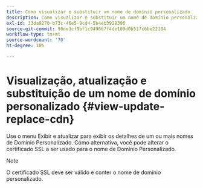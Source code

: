 ```yaml
---
title: Como visualizar e substituir um nome de domínio personalizado
description: Como visualizar e substituir um nome de domínio personalizado
exl-id: 33da9270-b73c-46e5-9cd4-5b4eb3928396
source-git-commit: 90de3cf9bf1c949667f4de109d0b517c6be22184
workflow-type: tm+mt
source-wordcount: '70'
ht-degree: 10%

---
```


# Visualização, atualização e substituição de um nome de domínio personalizado {#view-update-replace-cdn}

Use o menu Exibir e atualizar para exibir os detalhes de um ou mais nomes de Domínio Personalizado.
Como alternativa, você pode alterar o certificado SSL a ser usado para o nome de Domínio Personalizado.

>[!NOTE]
>O certificado SSL deve ser válido e conter o nome de domínio personalizado.
